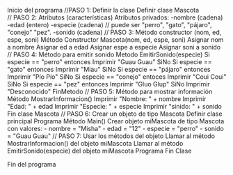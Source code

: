 Inicio del programa
//PASO 1: Definir la clase 
Definir clase Mascota  
// PASO 2: Atributos (características)
    Atributos privados:
        -nombre (cadena)
        -edad (entero)
        -especie (cadena) // puede ser "perro", "gato", "pájaro", "conejo" "pez".
        -sonido (cadena)
// PASO 3: Método constructor (nom, ed, espe, soni)
Método Constructor Mascota(nom, ed, espe, soni)
    Asignar nom a nombre
    Asignar ed a edad
    Asignar espe a especie
    Asignar soni a sonido
// PASO 4: Método para emitir sonido
Metodo EmitirSonido(especie)
Si especie == "perro" entonces
   Imprimir "Guau Guau"
SiNo Si especie == "gato" entonces
   Imprimir "Miau"
SiNo Si especie == "pájaro" entonces 
   Imprimir "Pío Pío"
SiNo Si especie == "conejo" entoces
   Imprimir "Coui Coui"
SiNo Si especie == "pez" entonces 
   Imprimir "Gluo Glup"
SiNo 
   Imprimir "Desconocido"
FinMetodo
// PASO 5: Método para mostrar información
Método MostrarInformacion()
    Imprimir "Nombre: " + nombre
    Imprimir "Edad: " + edad
    Imprimir "Especie: " + especie
    Imprimir "sinido: " + sonido
  Fin clase Mascota
// PASO 6: Crear un objeto de tipo Mascota
Definir clase principal Programa
   Método Main()
      Crear objeto miMascota de tipo Mascota con valores:
           - nombre = "Misha"
           - edad = "12"
           - especie = "perro"
           - sonido = "Guau Guau"
// PASO 7: Usar los métodos del objeto
           Llamar al método MostrarInformacion() del objeto miMascota
           Llamar al método  EmitirSonido(especie) del objeto miMascota
Programa Fin Clase

Fin del programa
